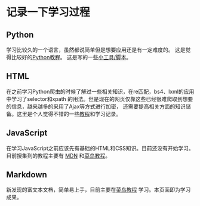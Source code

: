 # **记录一下学习过程**



## **Python**

  学习比较久的一个语言，虽然都说简单但是想要应用还是有一定难度的。
  这是觉得比较好的[Python教程](Python/Python_tutorail.md)。
  这是写的一些[小工具/脚本](Python_output.md)。

## **HTML**   
在之前学习Python爬虫的时候了解过一些相关知识，在re匹配，bs4、lxml的应用中学习了selector和xpath
的用法。但是现在的网页仅靠这些已经很难爬取到想要的信息，越来越多的采用了Ajax等方式进行加密，
还需要提高相关方面的知识储备。这里是个人觉得不错的一些[教程](HTML_tutorail.md)和学习记录。

## **JavaScript**   
在学习JavaScript之前应该先有基础的HTML和CSS知识。目前还没有开始学习。目前搜集到的教程主要有
[MDN](https://developer.mozilla.org/zh-CN/docs/Web/JavaScript)
和[菜鸟教程](https://www.runoob.com/js/js-tutorial.html)。

## **Markdown**   
新发现的富文本文档，简单易上手，目前主要在[菜鸟教程](https://www.runoob.com/markdown/md-tutorial.html)
学习。本页面即为学习成果。

<script type="text/javascript" src="http://tajs.qq.com/stats?sId=66545548" charset="UTF-8"></script>



